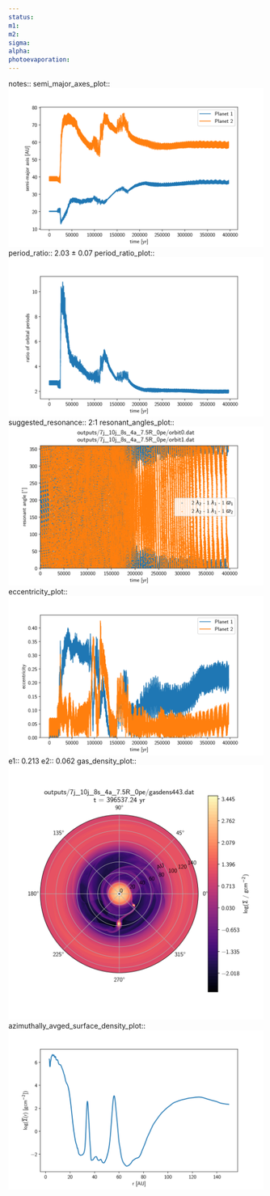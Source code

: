 ```yaml
---
status:
m1:
m2:
sigma:
alpha:
photoevaporation:
---
```


notes::
semi_major_axes_plot:: ![semi_major_axes_7j_10j_8s_4a_7.5R_0pe.png](plots/semi_major_axes/semi_major_axes_7j_10j_8s_4a_7.5R_0pe.png)
period_ratio:: 2.03 ± 0.07
period_ratio_plot:: ![period_ratio_7j_10j_8s_4a_7.5R_0pe.png](plots/period_ratio/period_ratio_7j_10j_8s_4a_7.5R_0pe.png)
suggested_resonance:: 2:1
resonant_angles_plot:: ![resonant_angles_7j_10j_8s_4a_7.5R_0pe.png](plots/resonant_angles/resonant_angles_7j_10j_8s_4a_7.5R_0pe.png)
eccentricity_plot:: ![eccentricity_7j_10j_8s_4a_7.5R_0pe.png](plots/eccentricity/eccentricity_7j_10j_8s_4a_7.5R_0pe.png)
e1:: 0.213
e2:: 0.062
gas_density_plot:: ![gas_density_7j_10j_8s_4a_7.5R_0pe.png](plots/gas_density/gas_density_7j_10j_8s_4a_7.5R_0pe.png)
azimuthally_avged_surface_density_plot:: ![azimuthally_avged_surface_density_7j_10j_8s_4a_7.5R_0pe.png](plots/azimuthally_avged_surface_density/azimuthally_avged_surface_density_7j_10j_8s_4a_7.5R_0pe.png)

